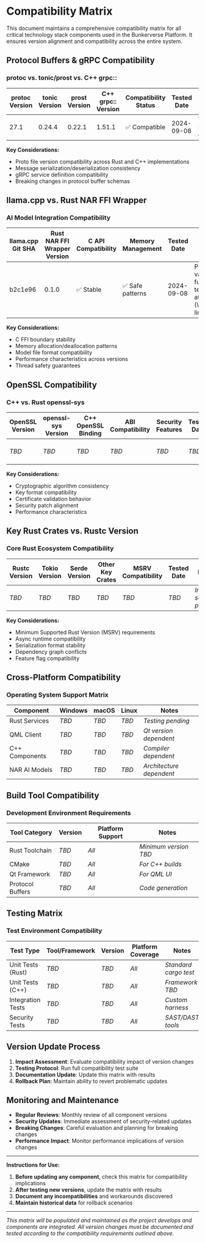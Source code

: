 # Compatibility Matrix

This document maintains a comprehensive compatibility matrix for all critical technology stack components used in the Bunkerverse Platform. It ensures version alignment and compatibility across the entire system.

## Protocol Buffers & gRPC Compatibility

### protoc vs. tonic/prost vs. C++ grpc::

| protoc Version | tonic Version | prost Version | C++ grpc:: Version | Compatibility Status | Tested Date | Notes |
|----------------|---------------|---------------|-------------------|---------------------|-------------|--------|
| 27.1 | 0.24.4 | 0.22.1 | 1.51.1 | ✅ Compatible | 2024-09-08 | Validated in PoC development |

**Key Considerations:**
- Proto file version compatibility across Rust and C++ implementations
- Message serialization/deserialization consistency
- gRPC service definition compatibility
- Breaking changes in protocol buffer schemas

## llama.cpp vs. Rust NAR FFI Wrapper

### AI Model Integration Compatibility

| llama.cpp Git SHA | Rust NAR FFI Wrapper Version | C API Compatibility | Memory Management | Tested Date | Notes |
|-------------------|-------------------------------|-------------------|-------------------|-------------|--------|
| b2c1e96 | 0.1.0 | ✅ Stable | ✅ Safe patterns | 2024-09-08 | PoC validated, fuzz testing attempted (Windows limitation) |

**Key Considerations:**
- C FFI boundary stability
- Memory allocation/deallocation patterns
- Model file format compatibility
- Performance characteristics across versions
- Thread safety guarantees

## OpenSSL Compatibility

### C++ vs. Rust openssl-sys

| OpenSSL Version | openssl-sys Version | C++ OpenSSL Binding | ABI Compatibility | Security Features | Tested Date | Notes |
|-----------------|-------------------|-------------------|------------------|-------------------|-------------|--------|
| *TBD* | *TBD* | *TBD* | *TBD* | *TBD* | *TBD* | *Crypto integration pending* |

**Key Considerations:**
- Cryptographic algorithm consistency
- Key format compatibility
- Certificate validation behavior
- Security patch alignment
- Performance characteristics

## Key Rust Crates vs. Rustc Version

### Core Rust Ecosystem Compatibility

| Rustc Version | Tokio Version | Serde Version | Other Key Crates | MSRV Compatibility | Tested Date | Notes |
|---------------|---------------|---------------|-----------------|--------------------|-------------|--------|
| *TBD* | *TBD* | *TBD* | *TBD* | *TBD* | *TBD* | *Initial setup pending* |

**Key Considerations:**
- Minimum Supported Rust Version (MSRV) requirements
- Async runtime compatibility
- Serialization format stability
- Dependency graph conflicts
- Feature flag compatibility

## Cross-Platform Compatibility

### Operating System Support Matrix

| Component | Windows | macOS | Linux | Notes |
|-----------|---------|-------|-------|--------|
| Rust Services | *TBD* | *TBD* | *TBD* | *Testing pending* |
| QML Client | *TBD* | *TBD* | *TBD* | *Qt version dependent* |
| C++ Components | *TBD* | *TBD* | *TBD* | *Compiler dependent* |
| NAR AI Models | *TBD* | *TBD* | *TBD* | *Architecture dependent* |

## Build Tool Compatibility

### Development Environment Requirements

| Tool Category | Version | Platform Support | Notes |
|---------------|---------|------------------|--------|
| Rust Toolchain | *TBD* | *All* | *Minimum version TBD* |
| CMake | *TBD* | *All* | *For C++ builds* |
| Qt Framework | *TBD* | *All* | *For QML UI* |
| Protocol Buffers | *TBD* | *All* | *Code generation* |

## Testing Matrix

### Test Environment Compatibility

| Test Type | Tool/Framework | Version | Platform Coverage | Notes |
|-----------|----------------|---------|-------------------|--------|
| Unit Tests (Rust) | *TBD* | *TBD* | *All* | *Standard cargo test* |
| Unit Tests (C++) | *TBD* | *TBD* | *All* | *Framework TBD* |
| Integration Tests | *TBD* | *TBD* | *All* | *Custom harness* |
| Security Tests | *TBD* | *TBD* | *All* | *SAST/DAST tools* |

## Version Update Process

1. **Impact Assessment**: Evaluate compatibility impact of version changes
2. **Testing Protocol**: Run full compatibility test suite
3. **Documentation Update**: Update this matrix with results
4. **Rollback Plan**: Maintain ability to revert problematic updates

## Monitoring and Maintenance

- **Regular Reviews**: Monthly review of all component versions
- **Security Updates**: Immediate assessment of security-related updates
- **Breaking Changes**: Careful evaluation and planning for breaking changes
- **Performance Impact**: Monitor performance implications of version changes

---

**Instructions for Use:**

1. **Before updating any component**, check this matrix for compatibility implications
2. **After testing new versions**, update the matrix with results
3. **Document any incompatibilities** and workarounds discovered
4. **Maintain historical data** for rollback scenarios

---

*This matrix will be populated and maintained as the project develops and components are integrated. All version changes must be documented and tested according to the compatibility requirements outlined above.*